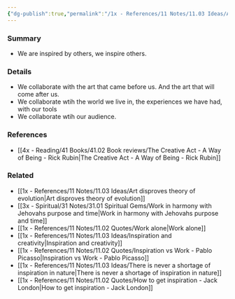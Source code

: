 ```yaml
---
{"dg-publish":true,"permalink":"/1x - References/11 Notes/11.03 Ideas/All work is collaboration/","title":"All work is collaboration","created":"2023-03-23T18:28:11.000+03:00","updated":"2024-02-14T20:18:36.169+03:00"}
---
```



### Summary
- We are inspired by others, we inspire others.

### Details
- We collaborate with the art that came before us. And the art that will come after us. 
- We collaborate wtih the world we live in, the experiences we have had, with our tools
- We collaborate wtih our audience.

### References
- [[4x - Reading/41 Books/41.02 Book reviews/The Creative Act - A Way of Being - Rick Rubin\|The Creative Act - A Way of Being - Rick Rubin]]

### Related
- [[1x - References/11 Notes/11.03 Ideas/Art disproves theory of evolution\|Art disproves theory of evolution]]
- [[3x - Spiritual/31 Notes/31.01 Spiritual Gems/Work in harmony with Jehovahs purpose and time\|Work in harmony with Jehovahs purpose and time]]
- [[1x - References/11 Notes/11.02 Quotes/Work alone\|Work alone]]
- [[1x - References/11 Notes/11.03 Ideas/Inspiration and creativity\|Inspiration and creativity]]
- [[1x - References/11 Notes/11.02 Quotes/Inspiration vs Work - Pablo Picasso\|Inspiration vs Work - Pablo Picasso]]
- [[1x - References/11 Notes/11.03 Ideas/There is never a shortage of inspiration in nature\|There is never a shortage of inspiration in nature]]
- [[1x - References/11 Notes/11.02 Quotes/How to get inspiration - Jack London\|How to get inspiration - Jack London]]